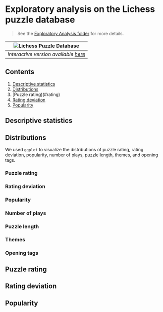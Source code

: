 # Exploratory analysis on the Lichess puzzle database
>See the [Exploratory Analysis folder](https://github.com/clarkti5/lichess-puzzle-journey/tree/e00ed36e7ac232d119ace64d10de16848f68e24c/Exploratory%20Analysis) for more details.

|![Lichess Puzzle Database](https://github.com/clarkti5/lichess-puzzle-journey/assets/50031286/11df224a-f3a2-4b7e-bde1-92434d96aac4)|
|:--:|
|*Interactive version available [here](https://public.tableau.com/views/LichessPuzzleDatabase/LichessPuzzleDatabase?:language=en-US&:display_count=n&:origin=viz_share_link)*|

## Contents
1. [Descriptive statistics](#descriptive)
2. [Distributions](#distributions)
3. [Puzzle rating)(#rating)
4. [Rating deviation](#deviation)
5. [Popularity](#popularity)

## Descriptive statistics <a name='descriptive'></a>

## Distributions <a name='distributions'></a>

We used `ggplot` to visualize the distributions of puzzle rating, rating deviation, popularity, number of plays, puzzle length, themes, and opening tags.

### Puzzle rating

### Rating deviation

### Popularity

### Number of plays

### Puzzle length

### Themes

### Opening tags

## Puzzle rating <a name='rating'></a>

## Rating deviation <a name='deviation'></a>

## Popularity <a name='popularity'></a>
